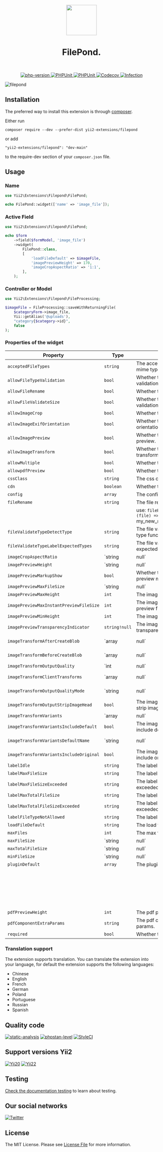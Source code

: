<p align="center">
    <a href="https://github.com/yii2-extensions/filepond" target="_blank">
        <img src="https://www.yiiframework.com/image/yii_logo_light.svg" height="100px;">
    </a>
    <h1 align="center">FilePond.</h1>
    <br>
</p>

<p align="center">
    <a href="https://www.php.net/releases/8.1/en.php" target="_blank">
        <img src="https://img.shields.io/badge/PHP-%3E%3D8.1-787CB5" alt="php-version">
    </a>  
    <a href="https://github.com/yii2-extensions/filepond/actions/workflows/build.yml" target="_blank">
        <img src="https://github.com/yii2-extensions/filepond/actions/workflows/build.yml/badge.svg" alt="PHPUnit">
    </a>
    <a href="https://github.com/yii2-extensions/filepond/actions/workflows/compatibility.yml" target="_blank">
        <img src="https://github.com/yii2-extensions/filepond/actions/workflows/compatibility.yml/badge.svg" alt="PHPUnit">
    </a>    
    <a href="https://codecov.io/gh/yii2-extensions/filepond" target="_blank">
        <img src="https://codecov.io/gh/yii2-extensions/filepond/branch/main/graph/badge.svg?token=MF0XUGVLYC" alt="Codecov">
    </a>   
    <a href="https://dashboard.stryker-mutator.io/reports/github.com/yii2-extensions/filepond/main" target="_blank">
        <img src="https://img.shields.io/endpoint?style=flat&url=https%3A%2F%2Fbadge-api.stryker-mutator.io%2Fgithub.com%2Fyii2-extensions%2Ffilepond%2Fmain" alt="Infection">
    </a>       
</p>

![filepond](docs/images/filepond.png)

## Installation

The preferred way to install this extension is through [composer](https://getcomposer.org/download/).

Either run

```
composer require --dev --prefer-dist yii2-extensions/filepond
```

or add

```
"yii2-extensions/filepond": "dev-main"
```

to the require-dev section of your `composer.json` file.

## Usage

### Name

```php
use Yii2\Extensions\Filepond\FilePond;

echo FilePond::widget(['name' => 'image_file']);
```

### Active Field 

```php
use Yii2\Extensions\Filepond\FilePond;

echo $form
    ->field($formModel, 'image_file')
    ->widget(
        FilePond::class,
        [
            'loadFileDefault' => $imageFile,
            'imagePreviewHeight' => 170,
            'imageCropAspectRatio' => '1:1',
        ],
    );
```

### Controller or Model

```php
use Yii2\Extensions\Filepond\FileProcessing;

$imageFile = FileProcessing::saveWithReturningFile(
    $categoryForm->image_file,
    Yii::getAlias('@uploads'),
    "category{$category->id}",
    false
);        
```

### Properties of the widget

| Property                                | Type          | Description                                                                | Default                                 |
|-----------------------------------------|---------------|----------------------------------------------------------------------------|-----------------------------------------|
| `acceptedFileTypes`                     | `string`      | The accepted file types. Can be mime types or wild cards.                  | `[]`                                    |
| `allowFileTypeValidation`               | `bool`        | Whether to allow file type validation.                                     | `true`                                  |
| `allowFileRename`                       | `bool`        | Whether to allow file rename.                                              | `false`                                 |
| `allowFileValidateSize`                 | `bool`        | Whether to allow file size validation.                                     | `true`                                  |
| `allowImageCrop`                        | `bool`        | Whether to allow image crop.                                               | `false`                                 |
| `allowImageExifOrientation`             | `bool`        | Whether to allow image exif orientation.                                   | `true`                                  |   
| `allowImagePreview`                     | `bool`        | Whether to allow image preview.                                            | `true`                                  |
| `allowImageTransform`                   | `bool`        | Whether to allow image transform.                                          | `false`                                 |
| `allowMultiple`                         | `bool`        | Whether to allow multiple files.                                           | `false`                                 |
| `allowpdfPreview`                       | `bool`        | Whether to allow pdf preview.                                              | `false`                                 |
| `cssClass`                              | `string`      | The css class of the widget.                                               | `''`                                    |
| `cdn`                                   | `boolean`     | Whether to use the CDN.                                                    | `true`                                  |
| `config`                                | `array`       | The config of the widget.                                                  | `[]`                                    |
| `fileRename`                            | `string`      | The file rename.                                                           | `''`                                    |
|                                         |               | use: `fileRenameFunction: (file) => return `my_new_name${file.extension}`; |                                         |
| `fileValidateTypeDetectType`            | `string`      | The file validate type detect type function.                               | `''`                                    |
| `fileValidateTypeLabelExpectedTypes`    | `string`      | The file validate type label expected types.                               | `''`                                    |
| `imageCropAspectRatio`                  | `string|null` | The image crop aspect ratio.                                               | `null`                                  |
| `imagePreviewHeight`                    | `string|null` | The image preview height.                                                  | `null`                                  |
| `imagePreviewMarkupShow`                | `bool`        | Whether to show the image preview markup.                                  | `true`                                  |
| `imagePreviewMaxFileSize`               | `string|null` | The image preview max file size.                                           | `null`                                  |
| `imagePreviewMaxHeight`                 | `int`         | The image preview max height.                                              | `256`                                   |
| `imagePreviewMaxInstantPreviewFileSize` | `int`         | The image preview max instant preview file size.                           | `10000000`                              |
| `imagePreviewMinHeight`                 | `int`         | The image preview min height.                                              | `44`                                    |
| `imagePreviewTransparencyIndicator`     | `string!null` | The image preview transparency indicator.                                  | `null`                                  |
| `imageTransformAfterCreateBlob`         | `array|null`  | The image transform after create blob.                                     | `null`                                  |
| `imageTransformBeforeCreateBlob`        | `array|null`  | The image transform before create blob.                                    | `null`                                  |
| `imageTransformOutputQuality`           | `int|null`    | The image transform output quality.                                        | `null`                                  |
| `imageTransformClientTransforms`        | `array|null`  | The image transform client transforms.                                     | `null`                                  |
| `imageTransformOutputQualityMode`       | `string|null` | The image transform output quality mode.                                   | `añways`                                |
| `imageTransformOutputStripImageHead`    | `bool`        | The image transform output strip image head.                               | `true`                                  |
| `imageTransformVariants`                | `array|null`  | The image transform variants.                                              | `null`                                  |
| `imageTransformVariantsIncludeDefault`  | `bool`        | The image transform variants include default.                              | `true`                                  |
| `imageTransformVariantsDefaultName`     | `string|null` | The image transform variants default name.                                 | `null`                                  |
| `imageTransformVariantsIncludeOriginal` | `bool`        | The image transform variants include original.                             | `false`                                 |
| `labelIdle`                             | `string`      | The label idle.                                                            | `''`                                    |
| `labelMaxFileSize`                      | `string`      | The label max file size.                                                   | `''`                                    |    
| `labelMaxFileSizeExceeded`              | `string`      | The label max file size exceeded.                                          | `''`                                    |
| `labelMaxTotalFileSize`                 | `string`      | The label max total file size.                                             | `''`                                    |
| `labelMaxTotalFileSizeExceeded`         | `string`      | The label max total file size exceeded.                                    | `''`                                    |
| `labelFileTypeNotAllowed`               | `string`      | The label file type not allowed.                                           | `''`                                    |
| `loadFileDefault`                       | `string`      | The load file default.                                                     | `''`                                    |
| `maxFiles`                              | `int`         | The max files.                                                             | `1`                                     |
| `maxFileSize`                           | `string|null` | The max file size.                                                         | `null`                                  |
| `maxTotalFileSize`                      | `string|null` | The max total file size.                                                   | `null`                                  |
| `minFileSize`                           | `string|null` | The min file size.                                                         | `null`                                  |
| `pluginDefault`                         | `array`       | The plugins default.                                                       | `[`                                     |  
|                                         |               |                                                                            |   `FilePondPluginFileValidateType,`     |
|                                         |               |                                                                            |   `FilePondPluginFileValidateSize,`     |
|                                         |               |                                                                            |   `FilePondPluginFileValidateType,`     |
|                                         |               |                                                                            |   `FilePondPluginImageExifOrientation,` |
|                                         |               |                                                                            |   `FilePondPluginImagePreview,`         |
|                                         |               |                                                                            | `]`                                     |
| `pdfPreviewHeight`                      | `int`         | The pdf preview height.                                                    | `320`                                   |
| `pdfComponentExtraParams`               | `string`      | The pdf component extra params.                                            | `toolbar=0&view=fit&page=1`             |
| `required`                              | `bool`        | Whether the field is required.                                             | `false`                                 |

### Translation support

The extension supports translation. You can translate the extension into your language,
for default the extension supports the following languages:

- Chinese
- English
- French
- German
- Poland
- Portuguese
- Russian
- Spanish

## Quality code

[![static-analysis](https://github.com/yii2-extensions/filepond/actions/workflows/static.yml/badge.svg)](https://github.com/yii2-extensions/filepond/actions/workflows/static.yml)
[![phpstan-level](https://img.shields.io/badge/PHPStan%20level-5-blue)](https://github.com/yii2-extensions/filepond/actions/workflows/static.yml)
[![StyleCI](https://github.styleci.io/repos/719070630/shield?branch=main)](https://github.styleci.io/repos/719070630?branch=main)

## Support versions Yii2

[![Yii20](https://img.shields.io/badge/Yii2%20version-2.0-blue)](https://github.com/yiisoft/yii2/tree/2.0.49.3)
[![Yii22](https://img.shields.io/badge/Yii2%20version-2.2-blue)](https://github.com/yiisoft/yii2/tree/2.2)

## Testing

[Check the documentation testing](/docs/testing.md) to learn about testing.

## Our social networks

[![Twitter](https://img.shields.io/badge/twitter-follow-1DA1F2?logo=twitter&logoColor=1DA1F2&labelColor=555555?style=flat)](https://twitter.com/Terabytesoftw)

## License

The MIT License. Please see [License File](LICENSE.md) for more information.
